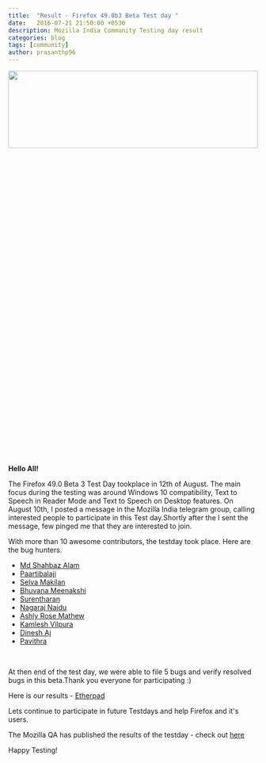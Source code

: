 ```yaml
---
title:  "Result - Firefox 49.0b3 Beta Test day "
date:   2016-07-21 21:50:00 +0530
description: Mozilla India Community Testing day result
categories: blog
tags: [community]
author: prasanthp96
---
```


<img height="20%" width="100%" src="https://pbs.twimg.com/media/ChI8q4UU8AAcw9t.jpg">

**Hello All!**

<p>The Firefox 49.0 Beta 3 Test Day tookplace in 12th of August. The main focus during the testing was around Windows 10 compatibility, Text to Speech in Reader Mode and Text to Speech on Desktop features. On August 10th, I posted a message in the Mozilla India telegram group, calling interested people to participate in this Test day.Shortly after the I sent the message, few pinged me that they are interested to join.</p>
<p>With more than 10 awesome contributors, the testday took place. Here are the bug hunters.</p>
<ul>
	<li><a href="https://twitter.com/simu17feb">Md Shahbaz Alam</a></li>
	<li><a href="https://twitter.com/paarilovely">Paartibalaji</a></li>
	<li><a href="https://twitter.com/selva_makilan">Selva Makilan</a></li>
	<li><a href="https://twitter.com/bhuvanakotees1">Bhuvana Meenakshi</a></li>
	<li><a href="https://twitter.com/surentharan7">Surentharan</a></li>
	<li><a href="https://twitter.com/nagarajnaidu921">Nagaraj Naidu</a></li>
	<li><a href="https://twitter.com/ashlirosemathew">Ashly Rose Mathew</a></li>
	<li><a href="https://twitter.com/Kvilpura">Kamlesh Vilpura</a></li>
	<li><a href="">Dinesh Aj</a></li>
	<li><a href="">Pavithra </a></li>
</ul>
<br>
<p>At then end of the test day, we were able to file 5 bugs and verify resolved bugs in this beta.Thank you everyone for participating :)</p>
<p> Here is our results - <a href="https://public.etherpad-mozilla.org/p/MozillaIndiaQA-testday-20160812">Etherpad</a><p>Lets continue to participate in future Testdays and help Firefox and it's users.</p>
<p>The Mozilla QA has published the results of the testday - check out <a href="https://quality.mozilla.org/2016/08/49658/">here</a></p>
<p>Happy Testing!</p>
